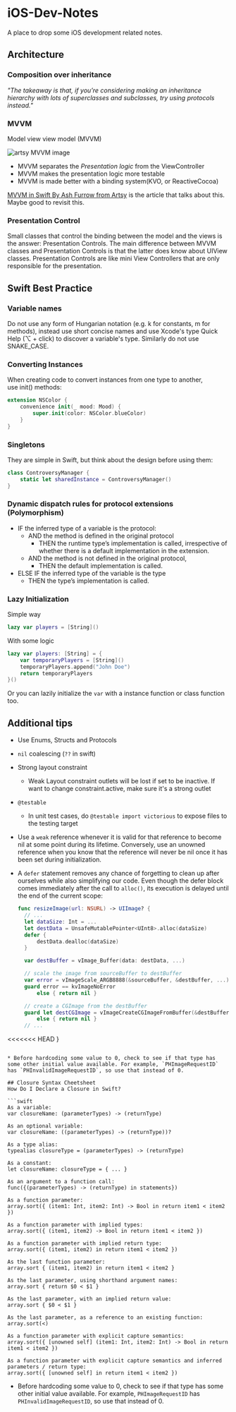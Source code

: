 # iOS-Dev-Notes

A place to drop some iOS development related notes.

## Architecture

### Composition over inheritance

*"The takeaway is that, if you’re considering making an inheritance hierarchy with lots of superclasses and subclasses, try using protocols instead."*

### MVVM

Model view view model (MVVM)

![artsy MVVM image](http://artsy.github.io/images/2015-09-24-mvvm-in-swift/mvvm.png)

* MVVM separates the *Presentation logic* from the ViewController
* MVVM makes the presentation logic more testable
* MVVM is made better with a binding system(KVO, or ReactiveCocoa)

[MVVM in Swift By Ash Furrow from Artsy](http://artsy.github.io/blog/2015/09/24/mvvm-in-swift/?utm_campaign=iOS+Dev+Weekly&utm_medium=rss&utm_source=iOS_Dev_Weekly_Issue_221) is the article that talks about this. Maybe good to revisit this.

### Presentation Control

Small classes that control the binding between the model and the views is the answer: Presentation Controls. The main difference between MVVM classes and Presentation Controls is that the latter does know about UIView classes. Presentation Controls are like mini View Controllers that are only responsible for the presentation.

## Swift Best Practice

### Variable names

Do not use any form of Hungarian notation (e.g. k for constants, m for methods), instead use short concise names and use Xcode's type Quick Help (⌥ + click) to discover a variable's type. Similarly do not use SNAKE\_CASE.

### Converting Instances

When creating code to convert instances from one type to another, use init() methods:

``` swift
extension NSColor {
	convenience init(_ mood: Mood) {
		super.init(color: NSColor.blueColor)
	}
}
```

### Singletons

They are simple in Swift, but think about the design before using them:

``` swift
class ControversyManager {
	static let sharedInstance = ControversyManager()
}
```

### Dynamic dispatch rules for protocol extensions (Polymorphism)

* IF the inferred type of a variable is the protocol:
  * AND the method is defined in the original protocol
    * THEN the runtime type’s implementation is called, irrespective of whether there is a default implementation in the extension.
  * AND the method is not defined in the original protocol,
    * THEN the default implementation is called.
* ELSE IF the inferred type of the variable is the type
  * THEN the type’s implementation is called.

### Lazy Initialization

Simple way

``` swift
lazy var players = [String]()
```

With some logic

``` swift
lazy var players: [String] = {
	var temporaryPlayers = [String]()
	temporaryPlayers.append("John Doe")
	return temporaryPlayers
}()
```

Or you can lazily initialize the `var` with a instance function or class function too.

## Additional tips

* Use Enums, Structs and Protocols
  
* `nil` coalescing (`??` in swift)
  
* Strong layout constraint
  
  * Weak Layout constraint outlets will be lost if set to be inactive. If want to change constraint.active, make sure it's a strong outlet
  
* `@testable`
  
  * In unit test cases, do `@testable import victorious` to expose files to the testing target
  
* Use a `weak` reference whenever it is valid for that reference to become nil at some point during its lifetime. Conversely, use an unowned reference when you know that the reference will never be nil once it has been set during initialization.
  
* A `defer` statement removes any chance of forgetting to clean up after ourselves while also simplifying our code. Even though the defer block comes immediately after the call to `alloc()`, its execution is delayed until the end of the current scope:
  
  ``` swift
  func resizeImage(url: NSURL) -> UIImage? {
    // ...
    let dataSize: Int = ...
    let destData = UnsafeMutablePointer<UInt8>.alloc(dataSize)
    defer {
        destData.dealloc(dataSize)
    }
  
    var destBuffer = vImage_Buffer(data: destData, ...)
  
    // scale the image from sourceBuffer to destBuffer
    var error = vImageScale_ARGB8888(&sourceBuffer, &destBuffer, ...)
    guard error == kvImageNoError
        else { return nil }
  
    // create a CGImage from the destBuffer
    guard let destCGImage = vImageCreateCGImageFromBuffer(&destBuffer, &format, ...)
        else { return nil }
    // ...
<<<<<<< HEAD
}
```

* Before hardcoding some value to 0, check to see if that type has some other initial value available. For example, `PHImageRequestID` has `PHInvalidImageRequestID`, so use that instead of 0.

## Closure Syntax Cheetsheet
How Do I Declare a Closure in Swift?

```swift
As a variable:
var closureName: (parameterTypes) -> (returnType)

As an optional variable:
var closureName: ((parameterTypes) -> (returnType))?

As a type alias:
typealias closureType = (parameterTypes) -> (returnType)

As a constant:
let closureName: closureType = { ... }

As an argument to a function call:
func({(parameterTypes) -> (returnType) in statements})

As a function parameter:
array.sort({ (item1: Int, item2: Int) -> Bool in return item1 < item2 })

As a function parameter with implied types:
array.sort({ (item1, item2) -> Bool in return item1 < item2 })

As a function parameter with implied return type:
array.sort({ (item1, item2) in return item1 < item2 })

As the last function parameter:
array.sort { (item1, item2) in return item1 < item2 }

As the last parameter, using shorthand argument names:
array.sort { return $0 < $1 }

As the last parameter, with an implied return value:
array.sort { $0 < $1 }

As the last parameter, as a reference to an existing function:
array.sort(<)

As a function parameter with explicit capture semantics:
array.sort({ [unowned self] (item1: Int, item2: Int) -> Bool in return item1 < item2 })

As a function parameter with explicit capture semantics and inferred parameters / return type:
array.sort({ [unowned self] in return item1 < item2 })
```
  
* Before hardcoding some value to 0, check to see if that type has some other initial value available. For example, `PHImageRequestID` has `PHInvalidImageRequestID`, so use that instead of 0.
